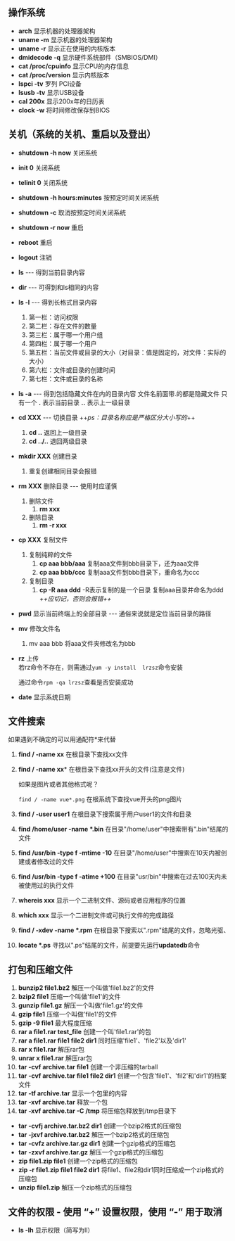 <!--
 * @Description: Linux基本命令汇总
 * @Author: hetengfei
 * @Github: https://github.com/avrinfly
 * @Date: 2019-10-21 18:34:19
 * @LastEditors: hetengfei
 * @LastEditTime: 2020-01-04 23:36:29
 -->
 ## 操作系统
- **arch** 显示机器的处理器架构
- **uname -m** 显示机器的处理器架构
- **uname -r** 显示正在使用的内核版本
- **dmidecode -q** 显示硬件系统部件（SMBIOS/DMI）
- **cat /proc/cpuinfo** 显示CPU的内存信息
- **cat /proc/version** 显示内核版本
- **lspci -tv** 罗列 PCI设备
- **lsusb -tv** 显示USB设备
- **cal 200x** 显示200x年的日历表
- **clock -w** 将时间修改保存到BIOS

## 关机（系统的关机、重启以及登出）
- **shutdown -h now** 关闭系统
- **init 0** 关闭系统
- **telinit 0** 关闭系统
- **shutdown -h hours:minutes** 按预定时间关闭系统
- **shutdown -c** 取消按预定时间关闭系统
- **shutdown -r now** 重启
- **reboot** 重启
- **logout** 注销


- **ls** --- 得到当前目录内容


- **dir** --- 可得到和ls相同的内容


- **ls -l** --- 得到长格式目录内容  
    1. 第一栏：访问权限      
    2. 第二栏：存在文件的数量
    3. 第三栏：属于哪一个用户组
    4. 第四栏：属于哪一个用户
    5. 第五栏：当前文件或目录的大小（对目录：值是固定的，对文件：实际的大小）
    6. 第六栏：文件或目录的创建时间
    7. 第七栏：文件或目录的名称


- **ls -a** --- 得到包括隐藏文件在内的目录内容
    文件名前面带.的都是隐藏文件 只有一个 **.** 表示当前目录 **..** 表示上一级目录


- **cd XXX** --- 切换目录  ++*ps：目录名称应是严格区分大小写的*++
    1.  **cd ..**    返回上一级目录
    2.  **cd ../..**   退回两级目录
  

- **mkdir XXX** 创建目录  
    1. 重复创建相同目录会报错


- **rm XXX** 删除目录 --- 使用时应谨慎
    1. 删除文件
        1. **rm xxx**
    2. 删除目录
        1. **rm -r xxx**


- **cp XXX** 复制文件  
    1. 复制纯粹的文件  
        1. **cp aaa bbb/aaa**  复制aaa文件到bbb目录下，还为aaa文件
        2. **cp aaa bbb/ccc**  复制aaa文件到bbb目录下，重命名为ccc
    2. 复制目录
        1. **cp -R aaa ddd** -R表示复制的是一个目录 复制aaa目录并命名为ddd *++应切记，否则会报错++*
            

- **pwd** 显示当前终端上的全部目录 --- 通俗来说就是定位当前目录的路径
 
- **mv** 修改文件名
    1. mv aaa bbb 将aaa文件夹修改名为bbb

- **rz** 上传  
    若rz命令不存在，则需通过```yum -y install  lrzsz```命令安装

    通过命令```rpm -qa lrzsz```查看是否安装成功

- **date** 显示系统日期
## 文件搜索
如果遇到不确定的可以用通配符*来代替
1. **find / -name xx** 在根目录下查找xx文件
2. **find / -name xx*** 在根目录下查找xx开头的文件(注意是文件)

    如果是图片或者其他格式呢？

    ```find / -name vue*.png```  在根系统下查找vue开头的png图片
3. **find / -user user1** 在根目录下搜索属于用户user1的文件和目录
4. **find /home/user -name \*.bin** 在目录"/home/user"中搜索带有".bin"结尾的文件
5. **find /usr/bin -type f -mtime -10** 在目录"/home/user"中搜索在10天内被创建或者修改过的文件
6. **find /usr/bin -type f -atime +100** 在目录"usr/bin"中搜索在过去100天内未被使用过的执行文件
7. **whereis xxx** 显示一个二进制文件、源码或者应用程序的位置
8. **which xxx** 显示一个二进制文件或可执行文件的完成路径
9. **find / -xdev -name \*.rpm** 在根目录下搜索以".rpm"结尾的文件，忽略光驱、
10. **locate \*.ps** 寻找以".ps"结尾的文件，前提要先运行**updatedb**命令

## 打包和压缩文件
1. **bunzip2 file1.bz2** 解压一个叫做'file1.bz2'的文件
2. **bzip2 file1** 压缩一个叫做'file1'的文件
3. **gunzip file1.gz** 解压一个叫做'file1.gz'的文件
4. **gzip file1** 压缩一个叫做'file1'的文件
5. **gzip -9 file1** 最大程度压缩
6. **rar a file1.rar test_file** 创建一个叫'file1.rar'的包
7. **rar a file1.rar file1 file2 dir1** 同时压缩'file1'、'file2'以及'dir1'
8. **rar x file1.rar** 解压rar包
9. **unrar x file1.rar** 解压rar包
10. **tar -cvf archive.tar file1** 创建一个非压缩的tarball
11. **tar -cvf archive.tar file1 file2 dir1** 创建一个包含'file1'、'fil2'和'dir1'的档案文件
12. **tar -tf archive.tar** 显示一个包里的内容
13. **tar -xvf archive.tar** 释放一个包
14. **tar -xvf archive.tar -C /tmp** 将压缩包释放到/tmp目录下
- **tar -cvfj archive.tar.bz2 dir1** 创建一个bzip2格式的压缩包
- **tar -jxvf archive.tar.bz2** 解压一个bzip2格式的压缩包
- **tar -cvfz archive.tar.gz dir1** 创建一个gzip格式的压缩包
- **tar -zxvf archive.tar.gz** 解压一个gzip格式的压缩包
- **zip file1.zip file1** 创建一个zip格式的压缩包
- **zip -r file1.zip file1 file2 dir1** 将file1、file2和dir1同时压缩成一个zip格式的压缩包
- **unzip file1.zip** 解压一个zip格式的压缩包

## 文件的权限 - 使用 “+” 设置权限，使用 “-” 用于取消
- **ls -lh** 显示权限（简写为ll）